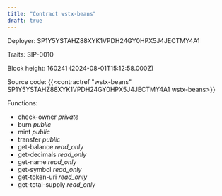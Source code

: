 ```yaml
---
title: "Contract wstx-beans"
draft: true
---
```

Deployer: SP1Y5YSTAHZ88XYK1VPDH24GY0HPX5J4JECTMY4A1

Traits:
 SIP-0010



Block height: 160241 (2024-08-01T15:12:58.000Z)

Source code: {{<contractref "wstx-beans" SP1Y5YSTAHZ88XYK1VPDH24GY0HPX5J4JECTMY4A1 wstx-beans>}}

Functions:

* check-owner _private_
* burn _public_
* mint _public_
* transfer _public_
* get-balance _read_only_
* get-decimals _read_only_
* get-name _read_only_
* get-symbol _read_only_
* get-token-uri _read_only_
* get-total-supply _read_only_
